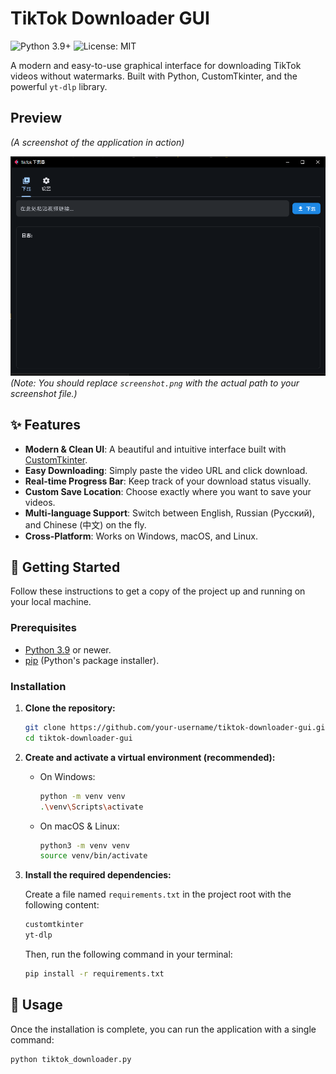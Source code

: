 # TikTok Downloader GUI

![Python 3.9+](https://img.shields.io/badge/python-3.9+-blue.svg)
![License: MIT](https://img.shields.io/badge/License-MIT-yellow.svg)

A modern and easy-to-use graphical interface for downloading TikTok videos without watermarks. Built with Python, CustomTkinter, and the powerful `yt-dlp` library.

## Preview

*(A screenshot of the application in action)*

![App Screenshot](screenshot.png) 
*(Note: You should replace `screenshot.png` with the actual path to your screenshot file.)*

## ✨ Features

-   **Modern & Clean UI**: A beautiful and intuitive interface built with [CustomTkinter](https://github.com/TomSchimansky/CustomTkinter).
-   **Easy Downloading**: Simply paste the video URL and click download.
-   **Real-time Progress Bar**: Keep track of your download status visually.
-   **Custom Save Location**: Choose exactly where you want to save your videos.
-   **Multi-language Support**: Switch between English, Russian (Русский), and Chinese (中文) on the fly.
-   **Cross-Platform**: Works on Windows, macOS, and Linux.

## 🚀 Getting Started

Follow these instructions to get a copy of the project up and running on your local machine.

### Prerequisites

-   [Python 3.9](https://www.python.org/downloads/) or newer.
-   [pip](https://pip.pypa.io/en/stable/installation/) (Python's package installer).

### Installation

1.  **Clone the repository:**
    ```sh
    git clone https://github.com/your-username/tiktok-downloader-gui.git
    cd tiktok-downloader-gui
    ```

2.  **Create and activate a virtual environment (recommended):**

    -   On Windows:
        ```sh
        python -m venv venv
        .\venv\Scripts\activate
        ```
    -   On macOS & Linux:
        ```sh
        python3 -m venv venv
        source venv/bin/activate
        ```

3.  **Install the required dependencies:**

    Create a file named `requirements.txt` in the project root with the following content:
    ```txt
    customtkinter
    yt-dlp
    ```

    Then, run the following command in your terminal:
    ```sh
    pip install -r requirements.txt
    ```

## 🎈 Usage

Once the installation is complete, you can run the application with a single command:

```sh
python tiktok_downloader.py
